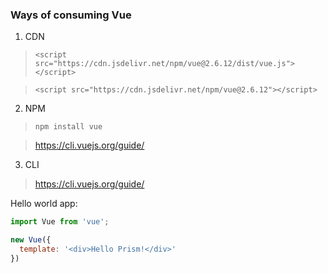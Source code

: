 ### Ways of consuming Vue

1. CDN

> ```<script src="https://cdn.jsdelivr.net/npm/vue@2.6.12/dist/vue.js"></script>```

> ```<script src="https://cdn.jsdelivr.net/npm/vue@2.6.12"></script>```

2. NPM
> ```npm install vue```

> https://cli.vuejs.org/guide/

3. CLI

> https://cli.vuejs.org/guide/

Hello world app:
```jsx
import Vue from 'vue';

new Vue({
  template: '<div>Hello Prism!</div>'
})

```
